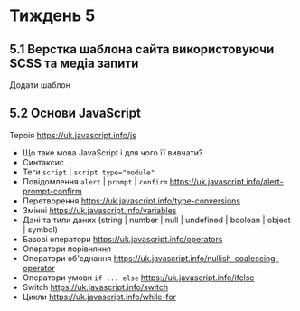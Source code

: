 # Тиждень 5
## 5.1 Верстка шаблона сайта використовуючи SCSS та медіа запити
Додати шаблон

## 5.2 Основи JavaScript
Тероія https://uk.javascript.info/js
- Що таке мова JavaScript і для чого її вивчати?
- Синтаксис
- Теги `script` | `script type="module"`
- Повідомлення `alert` | `prompt` | `confirm` https://uk.javascript.info/alert-prompt-confirm
- Перетворення https://uk.javascript.info/type-conversions
- Змінні https://uk.javascript.info/variables
- Дані та типи даних (string | number | null | undefined | boolean | object | symbol)
- Базові оператори https://uk.javascript.info/operators
- Оператори порівняння
- Оператори об'єднання https://uk.javascript.info/nullish-coalescing-operator
- Оператори умови `if ... else` https://uk.javascript.info/ifelse
- Switch https://uk.javascript.info/switch
- Цикли https://uk.javascript.info/while-for
